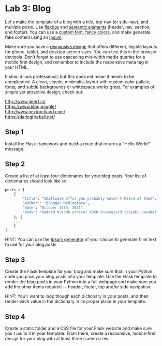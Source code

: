 

# Lab 3: Blog

Let's make the template of a blog with a title, top-nav (or side-nav), and multiple posts. Use [flexbox](https://css-tricks.com/snippets/css/a-guide-to-flexbox/) and [semantic elements](https://www.w3schools.com/html/html5_semantic_elements.asp) (header, nav, section, and footer). You can use a [custom font](https://fonts.google.com/), [fancy colors](https://htmlcolorcodes.com/color-names/), and make generate fake content using an [Ipsum](https://meettheipsums.com/).

Make sure you have a [responsive design](../docs/09%20-%20CSS%20Responsive%20Design.md) that offers different, legible layouts for phone, tablet, and desktop screen sizes. You can test this in the browser devtools. Don't forget to use cascading min-width media queries for a mobile first design, and remember to include the responsive meta tag in your HTML.

It should look professional, but this does not mean it needs to be complicated. A clean, simple, minimalist layout with custom color pallate, fonts, and subtle backgrounds or whitespace works great. For examples of simple yet attractive design, check out:  

http://www.geert.io/  
https://www.blog.google/  
http://www.nextportland.com/  
https://daringfireball.net/  

## Step 1

Install the Flask framework and build a route that returns a "Hello World!" message.

## Step 2

Create a list of at least four dictionaries for your blog posts. Your list of dictionaries should look like so:
```python
posts = [
    {
        'title': "Chillwave offal you probably haven't heard of them",
        'author': "Blogger McBlogface",
        'date': "October 14th, 2021",
        'body': "Godard mlkshk ethical XOXO knausgaard taiyaki narwhal sustainable portland tumblr mixtape sartorial. Slow-carb hashtag lumbersexual beard prism. Ennui deep v kombucha aesthetic, hammock jean shorts hashtag asymmetrical salvia. Pour-over DIY knausgaard 90's. Brunch squid cred adaptogen farm-to-table disrupt ugh flexitarian single-origin coffee marfa trust fund. Disrupt asymmetrical pabst, neutra skateboard hell of pop-up umami. Dreamcatcher skateboard put a bird on it, cred palo santo squid taiyaki air plant cliche green juice brooklyn post-ironic meditation butcher."
    }, {
    ...
    }
]
```
HINT: You can use the [Ipsum generator](https://meettheipsums.com/) of your choice to generate filler text to use for your blog posts.

## Step 3

Create the Flask template for your blog and make sure that in your Python code you pass your blog posts into your template. Use the Flask template to render the blog posts in your Python into a full webpage and make sure you add the other items required -- header, footer, top and/or side navigation.

HINT: You'll want to loop though each dictionary in your posts, and then render each value in the dictionary in its proper place in your template.

## Step 4

Create a static folder and a CSS file for your Flask website and make sure you `link` to it in your template. From there, create a responsive, mobile-first design for your blog with at least three screen sizes.
